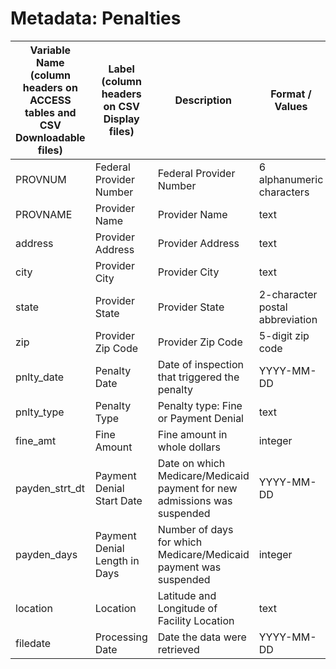 # Metadata: Penalties

Variable Name (column headers on ACCESS tables and CSV Downloadable files)	|	Label (column headers on CSV Display files)	|	Description	|	Format / Values	|	On CSV Display File	|	On CSV Download File	|	On Access Table
--- | --- | --- | --- | --- | --- | ---
PROVNUM	|	Federal Provider Number	|	Federal Provider Number	|	6 alphanumeric characters	|	Yes	|	Yes	|	Yes
PROVNAME	|	Provider Name	|	Provider Name	|	text  	|	Yes	|	Yes	|	Yes
address	|	Provider Address	|	Provider Address	|	text	|	Yes	|	Yes	|	Yes
city	|	Provider City	|	Provider City	|	text	|	Yes	|	Yes	|	Yes
state	|	Provider State	|	Provider State	|	2-character postal abbreviation	|	Yes	|	Yes	|	Yes
zip	|	Provider Zip Code	|	Provider Zip Code	|	5-digit zip code	|	Yes	|	Yes	|	Yes
pnlty_date	|	Penalty Date	|	Date of inspection that triggered the penalty	|	YYYY-MM-DD	|	Yes	|	Yes	|	Yes
pnlty_type	|	Penalty Type	|	Penalty type: Fine or Payment Denial	|	text	|	Yes	|	Yes	|	Yes
fine_amt	|	Fine Amount	|	Fine amount in whole dollars	|	integer 	|	Yes	|	Yes	|	Yes
payden_strt_dt	|	Payment Denial Start Date	|	Date on which Medicare/Medicaid payment for new admissions was suspended	|	YYYY-MM-DD	|	Yes	|	Yes	|	Yes
payden_days	|	Payment Denial Length in Days	|	Number of days for which Medicare/Medicaid payment was suspended	|	integer 	|	Yes	|	Yes	|	Yes
location	|	Location	|	Latitude and Longitude of Facility Location	|	text	|	Yes	|	No	|	No
filedate	|	Processing Date	|	Date the data were retrieved	|	YYYY-MM-DD	|	Yes	|	Yes	|	Yes
